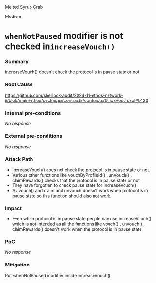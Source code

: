 Melted Syrup Crab

Medium

# `whenNotPaused` modifier is not checked in`increaseVouch()`

### Summary

increaseVouch() doesn't check the protocol is in pause state or not

### Root Cause

https://github.com/sherlock-audit/2024-11-ethos-network-ii/blob/main/ethos/packages/contracts/contracts/EthosVouch.sol#L426


### Internal pre-conditions

_No response_

### External pre-conditions

_No response_

### Attack Path

- increaseVouch() does not check the protocol is in pause state or not.
- Various other functions like vouchByProfileId() , unVouch() , claimRewards() checks that the protocol is in pause state or not.
- They have forgotten to check pause state for increaseVouch()
- As vouch() and claim and unvouch doesn't work when protocol is in pause state so this function should also not work.

### Impact

- Even when protocol is in pause state people can use increaseVouch() which is not intended as all the functions like vouch() , unvouch() , claimRewards() doesn't work when the protocol is in pause state.

### PoC

_No response_

### Mitigation

 Put whenNotPaused modifier inside increaseVouch()